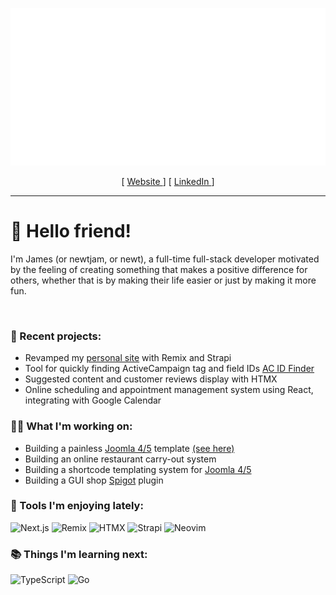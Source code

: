 <p align="center">
  <img src="img/header.svg" />
</p>

<div align="center">
  <span>
    [
    <a href="https://newtjam.com">
      Website
    </a>
    ]
  </span>
  <span>
    [
    <a href="https://linkedin.com/in/newtjam">
      LinkedIn
    </a>
    ]
  </span>
</div>

<hr />

# 👋 Hello friend!

I'm James (or newtjam, or newt), a full-time full-stack developer motivated by the feeling of creating something that makes a positive difference for others, whether that is by making their life easier or just by making it more fun.

<br/>

### 🎉 Recent projects:

- Revamped my [personal site](https://newtjam.com) with Remix and Strapi
- Tool for quickly finding ActiveCampaign tag and field IDs [AC ID Finder](https://acidfinder.com)
- Suggested content and customer reviews display with HTMX
- Online scheduling and appointment management system using React, integrating with Google Calendar

### 👨‍💻 What I'm working on:

- Building a painless [Joomla 4/5](https://joomla.org) template [(see here)](https://github.com/itsnewtjam/newtralize)
- Building an online restaurant carry-out system
- Building a shortcode templating system for [Joomla 4/5](https://joomla.org)
- Building a GUI shop [Spigot](https://spigotmc.org) plugin

### 🌟 Tools I'm enjoying lately:

<div>
  <img src="https://img.shields.io/badge/Next-black?style=flat-square&logo=next.js&logoColor=white" alt="Next.js" />
  <img src="https://img.shields.io/badge/Remix-black?style=flat-square&logo=remix&logoColor=white" alt="Remix" />
  <img src="https://img.shields.io/badge/HTMX-3366cc?style=flat-square&logo=htmx&logoColor=white" alt="HTMX" />
  <img src="https://img.shields.io/badge/Strapi-4945ff?style=flat-square&logo=strapi&logoColor=white" alt="Strapi" />
  <img src="https://img.shields.io/badge/Neovim-57a143?style=flat-square&logo=neovim&logoColor=white" alt="Neovim" />
</div>

### 📚 Things I'm learning next:

<div>
  <img src="https://img.shields.io/badge/TypeScript-3178c6?style=flat-square&logo=typescript&logoColor=white" alt="TypeScript" />
  <img src="https://img.shields.io/badge/Go-00add8?style=flat-square&logo=go&logoColor=white" alt="Go" />
</div>
